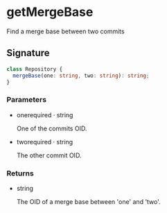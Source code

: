 # getMergeBase

Find a merge base between two commits

## Signature

```ts
class Repository {
  mergeBase(one: string, two: string): string;
}
```

### Parameters

<ul class="param-ul">
  <li class="param-li param-li-root">
    <span class="param-name">one</span><span class="param-required">required</span>&nbsp;·&nbsp;<span class="param-type">string</span>
    <br>
    <p class="param-description">One of the commits OID.</p>
  </li>
  <li class="param-li param-li-root">
    <span class="param-name">two</span><span class="param-required">required</span>&nbsp;·&nbsp;<span class="param-type">string</span>
    <br>
    <p class="param-description">The other commit OID.</p>
  </li>
</ul>

### Returns

<ul class="param-ul">
  <li class="param-li param-li-root">
    <span class="param-type">string</span>
    <br>
    <p class="param-description">The OID of a merge base between &#39;one&#39; and &#39;two&#39;.</p>
  </li>
</ul>